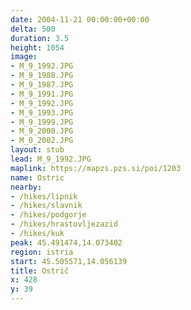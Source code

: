 ```yaml
---
date: 2004-11-21 00:00:00+00:00
delta: 500
duration: 3.5
height: 1054
image:
- M_9_1992.JPG
- M_9_1988.JPG
- M_9_1987.JPG
- M_9_1991.JPG
- M_9_1992.JPG
- M_9_1993.JPG
- M_9_1999.JPG
- M_9_2000.JPG
- M_0_2002.JPG
layout: stub
lead: M_9_1992.JPG
maplink: https://mapzs.pzs.si/poi/1203
name: Ostric
nearby:
- /hikes/lipnik
- /hikes/slavnik
- /hikes/podgorje
- /hikes/hrastovljezazid
- /hikes/kuk
peak: 45.491474,14.073402
region: istria
start: 45.505571,14.056139
title: Ostrič
x: 428
y: 39
---
```

